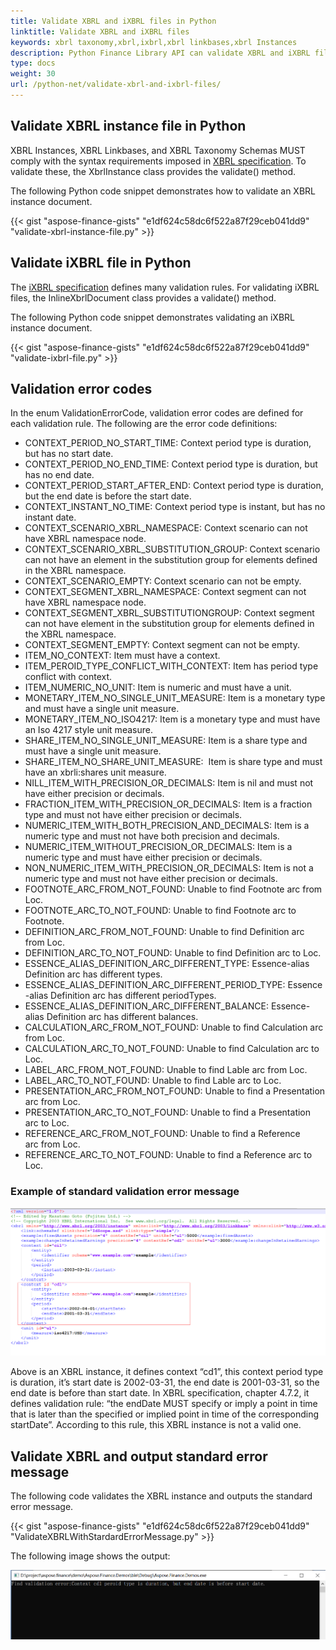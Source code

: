 ```yaml
---
title: Validate XBRL and iXBRL files in Python
linktitle: Validate XBRL and iXBRL files
keywords: xbrl taxonomy,xbrl,ixbrl,xbrl linkbases,xbrl Instances
description: Python Finance Library API can validate XBRL and iXBRL files. Please see the sample codes given in this article for more information.
type: docs
weight: 30
url: /python-net/validate-xbrl-and-ixbrl-files/
---
```


## **Validate XBRL instance file in Python**
XBRL Instances, XBRL Linkbases, and XBRL Taxonomy Schemas MUST comply with the syntax requirements imposed in [XBRL specification](http://www.xbrl.org/Specification/XBRL-2.1/REC-2003-12-31/XBRL-2.1-REC-2003-12-31+corrected-errata-2013-02-20.html). To validate these, the XbrlInstance class provides the validate() method.

The following Python code snippet demonstrates how to validate an XBRL instance document.

{{< gist "aspose-finance-gists" "e1df624c58dc6f522a87f29ceb041dd9" "validate-xbrl-instance-file.py" >}}
## **Validate iXBRL file in Python**
The [iXBRL specification](http://www.xbrl.org/specification/inlinexbrl-part1/rec-2013-11-18/inlinexbrl-part1-rec-2013-11-18.html) defines many validation rules. For validating iXBRL files, the InlineXbrlDocument class provides a validate() method.

The following Python code snippet demonstrates validating an iXBRL instance document.

{{< gist "aspose-finance-gists" "e1df624c58dc6f522a87f29ceb041dd9" "validate-ixbrl-file.py" >}}
## **Validation error codes**
In the enum ValidationErrorCode, validation error codes are defined for each validation rule. 
The following are the error code definitions:

- CONTEXT_PERIOD_NO_START_TIME: Context period type is duration, but has no start date.
- CONTEXT_PERIOD_NO_END_TIME: Context period type is duration, but has no end date.
- CONTEXT_PERIOD_START_AFTER_END: Context period type is duration, but the end date is before the start date.
- CONTEXT_INSTANT_NO_TIME: Context period type is instant, but has no instant date.
- CONTEXT_SCENARIO_XBRL_NAMESPACE: Context scenario can not have XBRL namespace node.
- CONTEXT_SCENARIO_XBRL_SUBSTITUTION_GROUP: Context scenario can not have an element in the substitution group for elements defined in the XBRL namespace.
- CONTEXT_SCENARIO_EMPTY: Context scenario can not be empty.
- CONTEXT_SEGMENT_XBRL_NAMESPACE: Context segment can not have XBRL namespace node.
- CONTEXT_SEGMENT_XBRL_SUBSTITUTIONGROUP: Context segment can not have element in the substitution group for elements defined in the XBRL namespace.
- CONTEXT_SEGMENT_EMPTY: Context segment can not be empty.
- ITEM_NO_CONTEXT: Item must have a context.
- ITEM_PEROID_TYPE_CONFLICT_WITH_CONTEXT: Item has period type conflict with context.
- ITEM_NUMERIC_NO_UNIT: Item is numeric and must have a unit.
- MONETARY_ITEM_NO_SINGLE_UNIT_MEASURE: Item is a monetary type and must have a single unit measure.
- MONETARY_ITEM_NO_ISO4217: Item is a monetary type and must have an Iso 4217 style unit measure.
- SHARE_ITEM_NO_SINGLE_UNIT_MEASURE: Item is a share type and must have a single unit measure.
- SHARE_ITEM_NO_SHARE_UNIT_MEASURE:  Item is share type and must have an xbrli:shares unit measure.
- NILL_ITEM_WITH_PRECISION_OR_DECIMALS: Item is nil and must not have either precision or decimals.
- FRACTION_ITEM_WITH_PRECISION_OR_DECIMALS: Item is a fraction type and must not have either precision or decimals.
- NUMERIC_ITEM_WITH_BOTH_PRECISION_AND_DECIMALS: Item is a numeric type and must not have both precision and decimals.
- NUMERIC_ITEM_WITHOUT_PRECISION_OR_DECIMALS: Item is a numeric type and must have either precision or decimals.
- NON_NUMERIC_ITEM_WITH_PRECISION_OR_DECIMALS: Item is not a numeric type and must not have either precision or decimals.
- FOOTNOTE_ARC_FROM_NOT_FOUND: Unable to find Footnote arc from Loc.
- FOOTNOTE_ARC_TO_NOT_FOUND: Unable to find Footnote arc to Footnote.
- DEFINITION_ARC_FROM_NOT_FOUND: Unable to find Definition arc from Loc.
- DEFINITION_ARC_TO_NOT_FOUND: Unable to find Definition arc to Loc.
- ESSENCE_ALIAS_DEFINITION_ARC_DIFFERENT_TYPE: Essence-alias Definition arc has different types.
- ESSENCE_ALIAS_DEFINITION_ARC_DIFFERENT_PERIOD_TYPE: Essence-alias Definition arc has different periodTypes.
- ESSENCE_ALIAS_DEFINITION_ARC_DIFFERENT_BALANCE: Essence-alias Definition arc has different balances.
- CALCULATION_ARC_FROM_NOT_FOUND: Unable to find Calculation arc from Loc.
- CALCULATION_ARC_TO_NOT_FOUND: Unable to find Calculation arc to Loc.
- LABEL_ARC_FROM_NOT_FOUND: Unable to find Lable arc from Loc.
- LABEL_ARC_TO_NOT_FOUND: Unable to find Lable arc to Loc.
- PRESENTATION_ARC_FROM_NOT_FOUND: Unable to find a Presentation arc from Loc.
- PRESENTATION_ARC_TO_NOT_FOUND: Unable to find a Presentation arc to Loc.
- REFERENCE_ARC_FROM_NOT_FOUND: Unable to find a Reference arc from Loc.
- REFERENCE_ARC_TO_NOT_FOUND: Unable to find a Reference arc to Loc.
### **Example of standard validation error message**
![todo:image_alt_text](validate-xbrl-and-ixbrl-files_1.png)

Above is an XBRL instance, it defines context “cd1”, this context period type is duration, it’s start date is 2002-03-31, the end date is 2001-03-31, so the end date is before than start date. In XBRL specification, chapter 4.7.2, it defines validation rule: “the endDate MUST specify or imply a point in time that is later than the specified or implied point in time of the corresponding startDate”. According to this rule, this XBRL instance is not a valid one.
## **Validate XBRL and output standard error message**
The following code validates the XBRL instance and outputs the standard error message.

{{< gist "aspose-finance-gists" "e1df624c58dc6f522a87f29ceb041dd9" "ValidateXBRLWithStardardErrorMessage.py" >}}

The following image shows the output:

![todo:image_alt_text](validate-xbrl-and-ixbrl-files_2.png)



